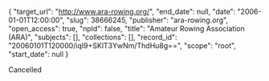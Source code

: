 {
  "target_url": "http://www.ara-rowing.org/", 
  "end_date": null, 
  "date": "2006-01-01T12:00:00", 
  "slug": 38666245, 
  "publisher": "ara-rowing.org", 
  "open_access": true, 
  "npld": false, 
  "title": "Amateur Rowing Association (ARA)", 
  "subjects": [], 
  "collections": [], 
  "record_id": "20060101T120000/iqI9+SKlT3YwNm/ThdHu8g==", 
  "scope": "root", 
  "start_date": null
}

Cancelled